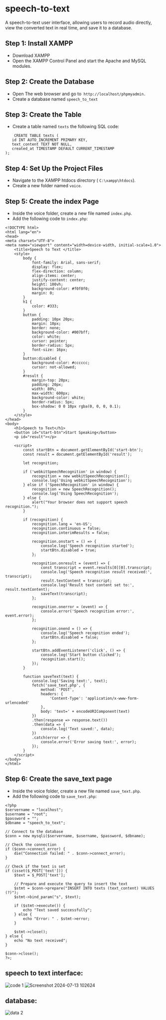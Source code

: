 # speech-to-text
A speech-to-text user interface, allowing users to record audio directly, view the converted text in real time, and save it to a database.
## Step 1: Install XAMPP
- Download XAMPP
- Open the XAMPP Control Panel and start the Apache and MySQL modules.
 ## Step 2: Create the Database
  - Open The web browser and go to` http://localhost/phpmyadmin.`
  - Create a database named `speech_to_text`
    
 ## Step 3: Create the Table
  - Create a table named `texts` the following SQL code:

  
 ```
     CREATE TABLE texts (
    id INT AUTO_INCREMENT PRIMARY KEY,
    text_content TEXT NOT NULL,
    created_at TIMESTAMP DEFAULT CURRENT_TIMESTAMP
);
```
## Step 4: Set Up the Project Files
- Navigate to the XAMPP htdocs directory ( `C:\xampp\htdocs`).
- Create a new folder named `voice`.
## Step 5: Create the index Page
- Inside the voice folder, create a new file named  `index.php`.
- Add the following code to `index.php`:

```
<!DOCTYPE html>
<html lang="en">
<head>
<meta charset="UTF-8">
<meta name="viewport" content="width=device-width, initial-scale=1.0">
    <title>Speech to Text </title>
    <style>
        body {
            font-family: Arial, sans-serif;
            display: flex;
            flex-direction: column;
            align-items: center;
            justify-content: center;
            height: 100vh;
            background-color: #f0f0f0;
            margin: 0;
        }
        h1 {
            color: #333;
        }
        button {
            padding: 10px 20px;
            margin: 10px;
            border: none;
            background-color: #007bff;
            color: white;
            cursor: pointer;
            border-radius: 5px;
            font-size: 16px;
        }
        button:disabled {
            background-color: #cccccc;
            cursor: not-allowed;
        }
        #result {
            margin-top: 20px;
            padding: 20px;
            width: 80%;
            max-width: 600px;
            background-color: white;
            border-radius: 5px;
            box-shadow: 0 0 10px rgba(0, 0, 0, 0.1);
        }
    </style>
</head>
<body>
    <h1>Speech to Text</h1>
    <button id="start-btn">Start Speaking</button>
    <p id="result"></p>
    
    <script>
        const startBtn = document.getElementById('start-btn');
        const result = document.getElementById('result');
        
        let recognition;
        
        if ('webkitSpeechRecognition' in window) {
            recognition = new webkitSpeechRecognition();
            console.log('Using webkitSpeechRecognition');
        } else if ('SpeechRecognition' in window) {
            recognition = new SpeechRecognition();
            console.log('Using SpeechRecognition');
        } else {
            alert("Your browser does not support speech recognition.");
        }
        
        if (recognition) {
            recognition.lang = 'en-US';
            recognition.continuous = false;
            recognition.interimResults = false;
        
            recognition.onstart = () => {
                console.log('Speech recognition started');
                startBtn.disabled = true;
            };
        
            recognition.onresult = (event) => {
                const transcript = event.results[0][0].transcript;
                console.log('Speech recognition result received:', transcript);
                result.textContent = transcript;
                console.log('Result text content set to:', result.textContent);
                saveText(transcript);
            };
        
            recognition.onerror = (event) => {
                console.error('Speech recognition error:', event.error);
            };
        
            recognition.onend = () => {
                console.log('Speech recognition ended');
                startBtn.disabled = false;
            };
        
            startBtn.addEventListener('click', () => {
                console.log('Start button clicked');
                recognition.start();
            });
        }
        
        function saveText(text) {
            console.log('Saving text:', text);
            fetch('save_text.php', {
                method: 'POST',
                headers: {
                    'Content-Type': 'application/x-www-form-urlencoded'
                },
                body: 'text=' + encodeURIComponent(text)
            })
            .then(response => response.text())
            .then(data => {
                console.log('Text saved:', data);
            })
            .catch(error => {
                console.error('Error saving text:', error);
            });
        }
    </script>
</body>
</html>
```
## Step 6: Create the save_text page
- Inside the voice folder, create a new file named `save_text.php`.
- Add the following code to `save_text.php`:
```
<?php
$servername = "localhost";
$username = "root";
$password = "";
$dbname = "speech_to_text";

// Connect to the database
$conn = new mysqli($servername, $username, $password, $dbname);

// Check the connection
if ($conn->connect_error) {
    die("Connection failed: " . $conn->connect_error);
}

// Check if the text is set
if (isset($_POST['text'])) {
    $text = $_POST['text'];

    // Prepare and execute the query to insert the text
    $stmt = $conn->prepare("INSERT INTO texts (text_content) VALUES (?)");
    $stmt->bind_param("s", $text);

    if ($stmt->execute()) {
        echo "Text saved successfully";
    } else {
        echo "Error: " . $stmt->error;
    }

    $stmt->close();
} else {
    echo "No text received";
}

$conn->close();
?>;
```
 ## speech to text interface:
 ![code 1](https://github.com/user-attachments/assets/08cd2853-79d1-4fc7-81df-f6021f0e967e)
 ![Screenshot 2024-07-13 102624](https://github.com/user-attachments/assets/6546c7f5-5537-45ae-9ef6-c5b2f565408c)
## database:
![data 2](https://github.com/user-attachments/assets/83171c2c-8a04-4d04-aca6-33997ac4af3f)


